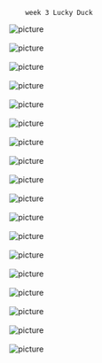         week 3 Lucky Duck    

     
   
   ![picture](images/Capture1.PNG)
   <br><br>
   ![picture](images/Capture2.PNG)
   <br>
                  <br>
    ![picture](images/Capture3.PNG)
    <br>
                  <br>
     ![picture](images/Capture4.PNG)
     <br>
                  <br>
      ![picture](images/Capture5.PNG)
      <br>
                  <br>
       ![picture](images/Capture6.PNG)
       <br>
                  <br>
        ![picture](images/Capture7.PNG)
        <br>
                  <br>
         ![picture](images/Capture8.PNG)
         <br>
                  <br>
          ![picture](images/Capture9.PNG)
          <br>
                  <br>
           ![picture](images/Capture10.PNG)
           <br>
                  <br>
            ![picture](images/Capture11.PNG)
            <br>
                  <br>
             ![picture](images/Capture12.PNG)
             <br>
                  <br>
              ![picture](images/Capture13.PNG)
              <br>
                  <br>
               ![picture](images/Capture14.PNG)
               <br>
                  <br>
                ![picture](images/Capture15.PNG)
                <br>
                  <br>
                 ![picture](images/Capture16.PNG)
                 <br>
                  <br>
                  ![picture](images/Capture17.PNG)
                  <br>
                  <br>
                   ![picture](images/Capture18.PNG)
